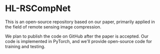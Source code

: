 # HL-RSCompNet
This is an open-source repository based on our paper, primarily applied in the field of remote sensing image compression.

We plan to publish the code on GitHub after the paper is accepted. Our code is implemented in PyTorch, and we'll provide open-source code for training and testing. 
